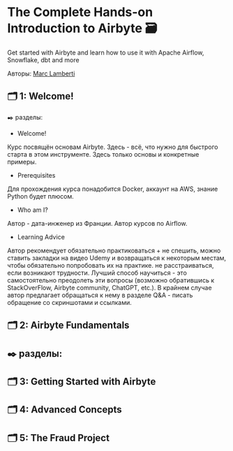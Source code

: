 # The Complete Hands-on Introduction to Airbyte 🗃️
Get started with Airbyte and learn how to use it with Apache Airflow, Snowflake, dbt and more

Авторы: [Marc Lamberti](https://www.udemy.com/course/the-complete-hands-on-introduction-to-airbyte/?couponCode=ST19MT60324#instructor-1)

## 🗂️ 1: Welcome!
✒️ разделы:
- Welcome!

Курс посвящён основам Airbyte. Здесь - всё, что нужно для быстрого старта в этом инструменте. Здесь только основы и конкретные примеры.
- Prerequisites
  
Для прохождения курса понадобится Docker, аккаунт на AWS, знание Python будет плюсом.
- Who am I?
  
Автор - дата-инженер из Франции. Автор курсов по Airflow. 
- Learning Advice

Автор рекомендует обязательно практиковаться + не спешить, можно ставить закладки на видео Udemy и возвращаться к некоторым местам, чтобы обязательно попробовать их на практике. не расстраиваться, если возникают трудности. Лучший способ научиться - это самостоятельно преодолеть эти вопросы (возможно обратившись к StackOverFlow, Airbyte community, ChatGPT, etc.). В крайнем случае автор предлагает обращаться к нему в разделе Q&A - писать обращение со скриншотами и ссылками.

## 🗂️ 2: Airbyte Fundamentals
✒️ разделы:
- 

## 🗂️ 3: Getting Started with Airbyte

## 🗂️ 4: Advanced Concepts

## 🗂️ 5: The Fraud Project

